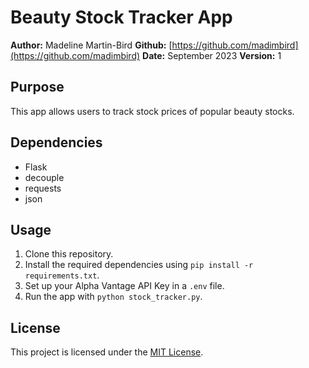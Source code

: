 # Beauty Stock Tracker App

**Author:** Madeline Martin-Bird
**Github:** [https://github.com/madimbird](https://github.com/madimbird)
**Date:** September 2023
**Version:** 1

## Purpose

This app allows users to track stock prices of popular beauty stocks.

## Dependencies

- Flask
- decouple
- requests
- json

## Usage

1. Clone this repository.
2. Install the required dependencies using `pip install -r requirements.txt`.
3. Set up your Alpha Vantage API Key in a `.env` file.
4. Run the app with `python stock_tracker.py`.

## License

This project is licensed under the [MIT License](LICENSE).
